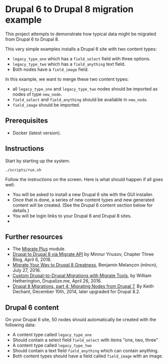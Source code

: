 Drupal 6 to Drupal 8 migration example
=====

This project attempts to demonstrate how typical data might be migrated from
Drupal 6 to Drupal 8.

This very simple examples installs a Drupal 6 site with two content types:

 * `legacy_type_one` which has a `field_select` field with three options.
 * `legacy_type_two` which has a `field_anything` text field.
 * Both nodes have a `field_image` field.

In this example, we want to merge these two content types:

 * all `legacy_type_one` and `legacy_type_two` nodes should be imported as
   nodes of type `new_node`.
 * `field_select` and `field_anything` should be available in `new_node`.
 * `field_image` should be imported.

Prerequisites
-----

 * Docker (latest version).

Instructions
-----

Start by starting up the system.

    ./scripts/run.sh

Follow the instructions on the screen. Here is what should happen if all goes
well:

 * You will be asked to install a new Drupal 6 site with the GUI installer.
 * Once that is done, a series of new content types and new generated content
   will be created. (See the Drupal 6 content section below for details.)
 * You will be login links to your Drupal 6 and Drupal 8 sites.
 *

Further resources
-----

 * The [Migrate Plus](http://drupal.org/project/migrate_plus) module.
 * [Drupal to Drupal 8 via Migrate API](https://www.chapterthree.com/blog/drupal-to-drupal-8-via-migrate-api)
   by Minnur Ynusov, Chapter Three Blog, April 6, 2016.
 * [Migrate Your Way to Drupal 8 Greatness](https://www.youtube.com/watch?v=_Muaoq3RsYQ),
   Benjamin Melançon (mlncn), July 27, 2016.
 * [Custom Drupal-to-Drupal Migrations with Migrate Tools](https://drupalize.me/blog/201605/custom-drupal-drupal-migrations-migrate-tools),
   by William Hetherington, Drupalize.me, April 26, 2016.
 * [Drupal 8 Migrations, part 4: Migrating Nodes from Drupal 7](http://www.metaltoad.com/blog/migrating-nodes-drupal-7-to-drupal-8), By Keith Dechant, December 10th, 2014, later upgraded for Drupal 8.2.

Drupal 6 content
-----

On your Drupal 6 site, 50 nodes should automatically be created with the
following data:

 * A content type called `legacy_type_one`
  * Should contain a select field `field_select` with items "one, two, three"
 * A content type called `legacy_type_two`
  * Should contain a text field `field_anything` which can contain anything.
 * Both content types should have a field called `field_image` with an image.
